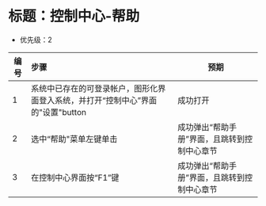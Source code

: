 # 标题：控制中心-帮助

* 优先级：2

| 编号 | 步骤                                | 预期                                                         |
| ---- | :---------------------------------- | ------------------------------------------------------------ |
| 1    | 系统中已存在的可登录帐户，图形化界面登入系统，并打开“控制中心”界面的"设置"button | 成功打开 |
| 2    | 选中“帮助"菜单左键单击 | 成功弹出“帮助手册”界面，且跳转到控制中心章节 |
| 3    | 在控制中心界面按“F1”键 | 成功弹出“帮助手册”界面，且跳转到控制中心章节 |

